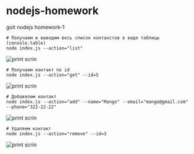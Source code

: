 # nodejs-homework
goit nodejs homework-1

```
# Получаем и выводим весь список контакстов в виде таблицы (console.table)
node index.js --action="list"
```
![print scrin](https://monosnap.com/file/OSKGA90AJLWjMpCdu8NhqIGVM4G4hQ)


```
# Получаем контакт по id
node index.js --action="get" --id=5
```
![print scrin](https://monosnap.com/file/hhrSyyEFPmwqu5hVjzM7UBoMjJHxO2)


```
# Добавялем контакт
node index.js --action="add" --name="Mango" --email="mango@gmail.com" --phone="322-22-22"
```
![print scrin](https://monosnap.com/file/ESzDCr34AkSkzy7egLjZHEyyd60x7D)


```
# Удаляем контакт
node index.js --action="remove" --id=3
```
![print scrin](https://monosnap.com/file/NFrsxSw3v9vEi4SzoqW1wDghwsAYVk)